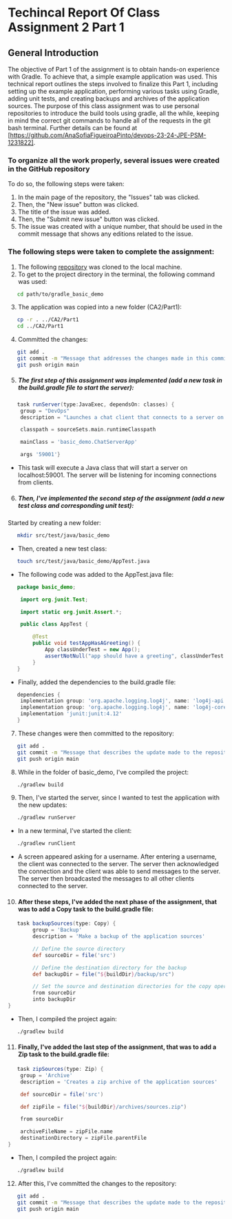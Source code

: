 # Techincal Report Of Class Assignment 2 Part 1

## General Introduction
The objective of Part 1 of the assignment is to obtain hands-on experience with Gradle. To achieve that, a simple example application was used. 
This technical report outlines the steps involved to finalize this Part 1, including setting up the example application, performing various tasks using Gradle, adding unit tests, and creating backups and archives of the application sources. The purpose of this class assignment was to use personal repositories to introduce the build tools using gradle, all the while, keeping in mind the correct git commands to handle all of the requests in the git bash terminal.
Further details can be found at [https://github.com/AnaSofiaFigueiroaPinto/devops-23-24-JPE-PSM-1231822]. 

### To organize all the work properly, several issues were created in the GitHub repository
To do so, the following steps were taken:
1. In the main page of the repository, the "Issues" tab was clicked.
2. Then, the "New issue" button was clicked.
3. The title of the issue was added.
4. Then, the "Submit new issue" button was clicked.
5. The issue was created with a unique number, that should be used in the commit message that shows any editions related to the issue.

### The following steps were taken to complete the assignment:
1. The following [repository](https://bitbucket.org/pssmatos/gradle_basic_demo/) was cloned to the local machine.
2. To get to the project directory in the terminal, the following command was used:
```bash
   cd path/to/gradle_basic_demo
   ```
3. The application was copied into a new folder (CA2/Part1):
```bash
   cp -r . ../CA2/Part1
   cd ../CA2/Part1
   ```
4. Committed the changes:
```bash
   git add .
   git commit -m "Message that addresses the changes made in this commit"
   git push origin main
   ```
5. ##### The first step of this assignment was implemented (add a new task in the build.gradle file to start the server):
```gradle
   task runServer(type:JavaExec, dependsOn: classes) {
    group = "DevOps"
    description = "Launches a chat client that connects to a server on localhost:59001 "

    classpath = sourceSets.main.runtimeClasspath

    mainClass = 'basic_demo.ChatServerApp'

    args '59001'}

   ```
- This task will execute a Java class that will start a server on localhost:59001. The server will be listening for incoming connections from clients.

6. ##### Then, I've implemented the second step of the assignment (add a new test class and corresponding unit test):
Started by creating a new folder:
```bash
   mkdir src/test/java/basic_demo
   ```
- Then, created a new test class:
```bash
   touch src/test/java/basic_demo/AppTest.java
   ```
- The following code was added to the AppTest.java file:
```java
   package basic_demo;

    import org.junit.Test;

    import static org.junit.Assert.*;

    public class AppTest {

        @Test
        public void testAppHasAGreeting() {
            App classUnderTest = new App();
            assertNotNull("app should have a greeting", classUnderTest.getGreeting());
        }
   }
   ```
- Finally, added the dependencies to the build.gradle file:
```gradle
   dependencies {
    implementation group: 'org.apache.logging.log4j', name: 'log4j-api', version: '2.11.2'
    implementation group: 'org.apache.logging.log4j', name: 'log4j-core', version: '2.11.2'
    implementation 'junit:junit:4.12'
   }
   ```
7. These changes were then committed to the repository:
```bash
   git add .
   git commit -m "Message that describes the update made to the repository"
   git push origin main
   ```
8. While in the folder of basic_demo, I've compiled the project:
```bash
   ./gradlew build
   ```
9. Then, I've started the server, since I wanted to test the application with the new updates:
```bash
   ./gradlew runServer
   ```
- In a new terminal, I've started the client:
```bash
   ./gradlew runClient
   ```
- A screen appeared asking for a username. After entering a username, the client was connected to the server. The server then acknowledged the connection and the client was able to send messages to the server. The server then broadcasted the messages to all other clients connected to the server.

10. #### After these steps, I've added the next phase of the assignment, that was to add a Copy task to the build.gradle file:
```gradle
   task backupSources(type: Copy) {
        group = 'Backup'
        description = 'Make a backup of the application sources'

        // Define the source directory
        def sourceDir = file('src')

        // Define the destination directory for the backup
        def backupDir = file("${buildDir}/backup/src")

        // Set the source and destination directories for the copy operation
        from sourceDir
        into backupDir
}
   ```
- Then, I compiled the project again:
```bash
   ./gradlew build
   ```
11. #### Finally, I've added the last step of the assignment, that was to add a Zip task to the build.gradle file:
```gradle
   task zipSources(type: Zip) {
    group = 'Archive'
    description = 'Creates a zip archive of the application sources'

    def sourceDir = file('src')

    def zipFile = file("${buildDir}/archives/sources.zip")

    from sourceDir

    archiveFileName = zipFile.name
    destinationDirectory = zipFile.parentFile
}
   ```
- Then, I compiled the project again:
```bash
   ./gradlew build
   ```
12. After this, I've committed the changes to the repository:
```bash
   git add .
   git commit -m "Message that describes the update made to the repository"
   git push origin main
   ```
